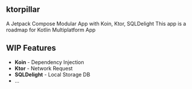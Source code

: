 ## ktorpillar
  A Jetpack Compose Modular App with Koin, Ktor, SQLDelight
  This app is a roadmap for Kotlin Multiplatform App

## WIP Features
  - **Koin** - Dependency Injection
  - **Ktor** - Network Request
  - **SQLDelight** - Local Storage DB
  - ...